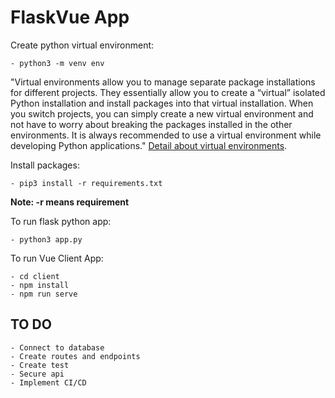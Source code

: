 # FlaskVue App

Create python virtual environment:

    - python3 -m venv env 

"Virtual environments allow you to manage separate package installations for different projects. They essentially allow you to create a “virtual” isolated Python installation and install packages into that virtual installation. When you switch projects, you can simply create a new virtual environment and not have to worry about breaking the packages installed in the other environments. It is always recommended to use a virtual environment while developing Python applications."
[Detail about virtual environments](https://packaging.python.org/guides/installing-using-pip-and-virtual-environments/#creating-a-virtual-environment).

Install packages:

    - pip3 install -r requirements.txt

**Note: -r means requirement**

To run flask python app:

    - python3 app.py

To run Vue Client App:

    - cd client
    - npm install
    - npm run serve

## TO DO

    - Connect to database
    - Create routes and endpoints
    - Create test
    - Secure api
    - Implement CI/CD
